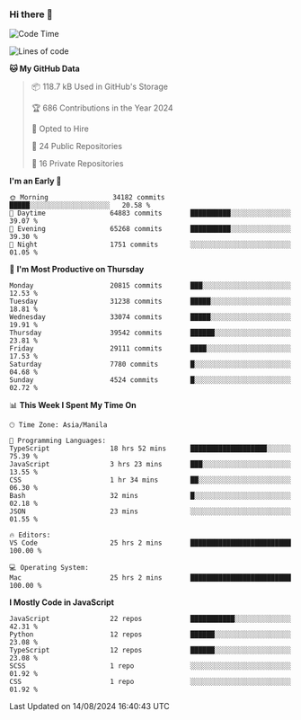 ### Hi there 👋

<!--START_SECTION:waka-->
![Code Time](http://img.shields.io/badge/Code%20Time-958%20hrs%2048%20mins-blue)

![Lines of code](https://img.shields.io/badge/From%20Hello%20World%20I%27ve%20Written-65.6%20million%20lines%20of%20code-blue)

**🐱 My GitHub Data** 

> 📦 118.7 kB Used in GitHub's Storage 
 > 
> 🏆 686 Contributions in the Year 2024
 > 
> 💼 Opted to Hire
 > 
> 📜 24 Public Repositories 
 > 
> 🔑 16 Private Repositories 
 > 
**I'm an Early 🐤** 

```text
🌞 Morning                34182 commits       █████░░░░░░░░░░░░░░░░░░░░   20.58 % 
🌆 Daytime                64883 commits       ██████████░░░░░░░░░░░░░░░   39.07 % 
🌃 Evening                65268 commits       ██████████░░░░░░░░░░░░░░░   39.30 % 
🌙 Night                  1751 commits        ░░░░░░░░░░░░░░░░░░░░░░░░░   01.05 % 
```
📅 **I'm Most Productive on Thursday** 

```text
Monday                   20815 commits       ███░░░░░░░░░░░░░░░░░░░░░░   12.53 % 
Tuesday                  31238 commits       █████░░░░░░░░░░░░░░░░░░░░   18.81 % 
Wednesday                33074 commits       █████░░░░░░░░░░░░░░░░░░░░   19.91 % 
Thursday                 39542 commits       ██████░░░░░░░░░░░░░░░░░░░   23.81 % 
Friday                   29111 commits       ████░░░░░░░░░░░░░░░░░░░░░   17.53 % 
Saturday                 7780 commits        █░░░░░░░░░░░░░░░░░░░░░░░░   04.68 % 
Sunday                   4524 commits        █░░░░░░░░░░░░░░░░░░░░░░░░   02.72 % 
```


📊 **This Week I Spent My Time On** 

```text
🕑︎ Time Zone: Asia/Manila

💬 Programming Languages: 
TypeScript               18 hrs 52 mins      ███████████████████░░░░░░   75.39 % 
JavaScript               3 hrs 23 mins       ███░░░░░░░░░░░░░░░░░░░░░░   13.55 % 
CSS                      1 hr 34 mins        ██░░░░░░░░░░░░░░░░░░░░░░░   06.30 % 
Bash                     32 mins             █░░░░░░░░░░░░░░░░░░░░░░░░   02.18 % 
JSON                     23 mins             ░░░░░░░░░░░░░░░░░░░░░░░░░   01.55 % 

🔥 Editors: 
VS Code                  25 hrs 2 mins       █████████████████████████   100.00 % 

💻 Operating System: 
Mac                      25 hrs 2 mins       █████████████████████████   100.00 % 
```

**I Mostly Code in JavaScript** 

```text
JavaScript               22 repos            ███████████░░░░░░░░░░░░░░   42.31 % 
Python                   12 repos            ██████░░░░░░░░░░░░░░░░░░░   23.08 % 
TypeScript               12 repos            ██████░░░░░░░░░░░░░░░░░░░   23.08 % 
SCSS                     1 repo              ░░░░░░░░░░░░░░░░░░░░░░░░░   01.92 % 
CSS                      1 repo              ░░░░░░░░░░░░░░░░░░░░░░░░░   01.92 % 
```




 Last Updated on 14/08/2024 16:40:43 UTC
<!--END_SECTION:waka-->
